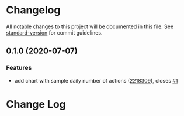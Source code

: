 # Changelog

All notable changes to this project will be documented in this file. See [standard-version](https://github.com/conventional-changelog/standard-version) for commit guidelines.

## 0.1.0 (2020-07-07)

### Features

- add chart with sample daily number of actions ([2218309](https://github.com/graasp/graasp-app-actions-viewer/commit/2218309dd30b6adee6e12f692f24d7946bf7251d)), closes [#1](https://github.com/graasp/graasp-app-actions-viewer/issues/1)

# Change Log
